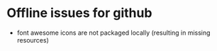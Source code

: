 # Offline issues for github
- font awesome icons are not packaged locally (resulting in missing resources)